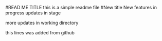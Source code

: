 #READ ME TITLE
this is a simple readme file
#New title
New features in progress
updates in stage

more updates in working directory

this lines was added from github
